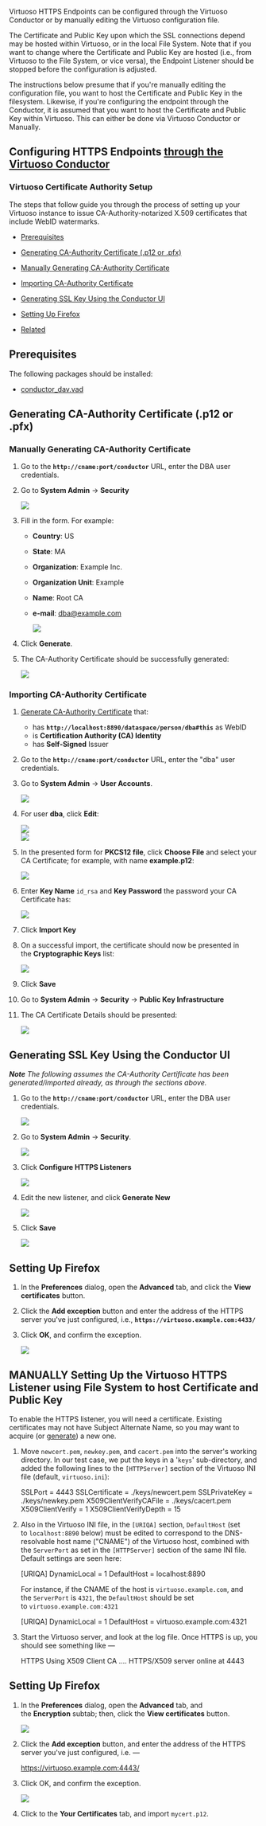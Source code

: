 Virtuoso HTTPS Endpoints can be configured through the Virtuoso Conductor or by manually editing the Virtuoso configuration file.

The Certificate and Public Key upon which the SSL connections depend may be hosted within Virtuoso, or in the local File System. Note that if you want to change where the Certificate and Public Key are hosted (i.e., from Virtuoso to the File System, or vice versa), the Endpoint Listener should be stopped before the configuration is adjusted.

The instructions below presume that if you're manually editing the configuration file, you want to host the Certificate and Public Key in the filesystem. Likewise, if you're configuring the endpoint through the Conductor, it is assumed that you want to host the Certificate and Public Key within Virtuoso.  This can either be done via Virtuoso Conductor or Manually.

## Configuring HTTPS Endpoints [through the Virtuoso Conductor](https://vos.openlinksw.com/dataspace/owiki/wiki/VOS/VirtSetupSSLVirtuoso)
### Virtuoso Certificate Authority Setup

The steps that follow guide you through the process of setting up your Virtuoso instance to issue CA-Authority-notarized X.509 certificates that include WebID watermarks.

- [Prerequisites](https://vos.openlinksw.com/owiki/wiki/VOS/VirtSetupSSLVirtuoso#Prerequisites)
- [Generating CA-Authority Certificate (.p12 or .pfx)](https://vos.openlinksw.com/owiki/wiki/VOS/VirtSetupSSLVirtuoso#Generating%20CA-Authority%20Certificate%20%28.p12%20or%20.pfx%29)

- [Manually Generating CA-Authority Certificate](https://vos.openlinksw.com/owiki/wiki/VOS/VirtSetupSSLVirtuoso#Manually%20Generating%20CA-Authority%20Certificate)
- [Importing CA-Authority Certificate](https://vos.openlinksw.com/owiki/wiki/VOS/VirtSetupSSLVirtuoso#Importing%20CA-Authority%20Certificate)

- [Generating SSL Key Using the Conductor UI](https://vos.openlinksw.com/owiki/wiki/VOS/VirtSetupSSLVirtuoso#Generating%20SSL%20Key%20Using%20the%20Conductor%20UI)
- [Setting Up Firefox](https://vos.openlinksw.com/owiki/wiki/VOS/VirtSetupSSLVirtuoso#Setting%20Up%20Firefox)
- [Related](https://vos.openlinksw.com/owiki/wiki/VOS/VirtSetupSSLVirtuoso#Related)

## Prerequisites

The following packages should be installed:

- [conductor_dav.vad](https://virtuoso.openlinksw.com/download/)

## Generating CA-Authority Certificate (.p12 or .pfx)

### Manually Generating CA-Authority Certificate

1. Go to the **`http://cname:port/conductor`** URL, enter the DBA user credentials.
2. Go to **System Admin** → **Security**  
      
    ![](https://vos.openlinksw.com/owiki/wiki/VOS/VirtSetupSSLVirtuoso/sca7.png)  
      
    
3. Fill in the form. For example:
    - **Country**: US
    - **State**: MA
    - **Organization**: Example Inc.
    - **Organization Unit**: Example
    - **Name**: Root CA
    - **e-mail**: dba@example.com  
          
        ![](https://vos.openlinksw.com/owiki/wiki/VOS/VirtSetupSSLVirtuoso/sca8.png)  
          
        
4. Click **Generate**.
5. The CA-Authority Certificate should be successfully generated:  
      
    ![](https://vos.openlinksw.com/owiki/wiki/VOS/VirtSetupSSLVirtuoso/sca9.png)  
      
    

### Importing CA-Authority Certificate

1. [Generate CA-Authority Certificate](http://id.myopenlink.net/certgen/) that:
    - has **`http://localhost:8890/dataspace/person/dba#this`** as WebID
    - is **Certification Authority (CA) Identity**
    - has **Self-Signed** Issuer
2. Go to the **`http://cname:port/conductor`** URL, enter the "dba" user credentials.
3. Go to **System Admin** → **User Accounts**.  
      
    ![](https://vos.openlinksw.com/owiki/wiki/VOS/VirtSetupSSLVirtuoso/sca0.png)  
      
    
4. For user **dba**, click **Edit**:  
      
    ![](https://vos.openlinksw.com/owiki/wiki/VOS/VirtSetupSSLVirtuoso/sca1.png)  
    ![](https://vos.openlinksw.com/owiki/wiki/VOS/VirtSetupSSLVirtuoso/sca2.png)  
      
    
5. In the presented form for **PKCS12 file**, click **Choose File** and select your CA Certificate; for example, with name **example.p12**:  
      
    ![](https://vos.openlinksw.com/owiki/wiki/VOS/VirtSetupSSLVirtuoso/sca3.png)  
      
    
6. Enter **Key Name** `id_rsa` and **Key Password** the password your CA Certificate has:  
      
    ![](https://vos.openlinksw.com/owiki/wiki/VOS/VirtSetupSSLVirtuoso/sca4.png)  
      
    
7. Click **Import Key**
8. On a successful import, the certificate should now be presented in the **Cryptographic Keys** list:  
      
    ![](https://vos.openlinksw.com/owiki/wiki/VOS/VirtSetupSSLVirtuoso/sca5.png)  
      
    
9. Click **Save**
10. Go to **System Admin** → **Security** → **Public Key Infrastructure**
11. The CA Certificate Details should be presented:  
      
    ![](https://vos.openlinksw.com/owiki/wiki/VOS/VirtSetupSSLVirtuoso/sca6.png)  
      
    

## Generating SSL Key Using the Conductor UI

_**Note** The following assumes the CA-Authority Certificate has been generated/imported already, as through the sections above._

1. Go to the **`http://cname:port/conductor`** URL, enter the DBA user credentials.  
      
    ![](https://vos.openlinksw.com/owiki/wiki/VOS/VirtSetupSSLVirtuoso/Picture02.png)  
      
    
2. Go to **System Admin** → **Security**.  
      
    ![](https://vos.openlinksw.com/owiki/wiki/VOS/VirtSetupSSLVirtuoso/Picture05.png)  
      
    
3. Click **Configure HTTPS Listeners**  
      
    ![](https://vos.openlinksw.com/owiki/wiki/VOS/VirtSetupSSLVirtuoso/Picture06.png)  
      
    
4. Edit the new listener, and click **Generate New**  
      
    ![](https://vos.openlinksw.com/owiki/wiki/VOS/VirtSetupSSLVirtuoso/Picture07.png)  
      
    
5. Click **Save**  
      
    ![](https://vos.openlinksw.com/owiki/wiki/VOS/VirtSetupSSLVirtuoso/Picture08.png)  
      
    

## Setting Up Firefox

1. In the **Preferences** dialog, open the **Advanced** tab, and click the **View certificates** button.
2. Click the **Add exception** button and enter the address of the HTTPS server you've just configured, i.e., **`https://virtuoso.example.com:4433/`**
3. Click **OK**, and confirm the exception.  
      
    ![](https://vos.openlinksw.com/owiki/wiki/VOS/VirtSetupSSLVirtuoso/Picture_2.png)



## MANUALLY Setting Up the Virtuoso HTTPS Listener using File System to host Certificate and Public Key

To enable the HTTPS listener, you will need a certificate. Existing certificates may not have Subject Alternate Name, so you may want to acquire (or [generate](https://vos.openlinksw.com/dataspace/owiki/wiki/VOS/VirtGenerateX509Cert)) a new one.

1. Move `newcert.pem`, `newkey.pem`, and `cacert.pem` into the server's working directory. In our test case, we put the keys in a '`keys`' sub-directory, and added the following lines to the `[HTTPServer]` section of the Virtuoso INI file (default, `virtuoso.ini`):  
    
      
    SSLPort                     = 4443
    SSLCertificate              = ./keys/newcert.pem
    SSLPrivateKey               = ./keys/newkey.pem
    X509ClientVerifyCAFile      = ./keys/cacert.pem
    X509ClientVerify            = 1
    X509ClientVerifyDepth       = 15
    
      
    
2. Also in the Virtuoso INI file, in the `[URIQA]` section, `DefaultHost` (set to `localhost:8890` below) must be edited to correspond to the DNS-resolvable host name ("CNAME") of the Virtuoso host, combined with the `ServerPort` as set in the `[HTTPServer]` section of the same INI file. Default settings are seen here:  
    
      
    [URIQA]
    DynamicLocal = 1
    DefaultHost  = localhost:8890
    
      
    For instance, if the CNAME of the host is `virtuoso.example.com`, and the `ServerPort` is `4321`, the `DefaultHost` should be set to `virtuoso.example.com:4321`  
    
      
    [URIQA]
    DynamicLocal = 1
    DefaultHost  = virtuoso.example.com:4321
    
      
    
3. Start the Virtuoso server, and look at the log file. Once HTTPS is up, you should see something like —  
    
      
    HTTPS Using X509 Client CA ....
    HTTPS/X509 server online at 4443
    
      
    

## Setting Up Firefox

1. In the **Preferences** dialog, open the **Advanced** tab, and the **Encryption** subtab; then, click the **View certificates** button.  
      
    ![](https://vos.openlinksw.com/owiki/wiki/VOS/VirtSetupSSLFileSystem/Picture_1.png)  
      
    
2. Click the **Add exception** button, and enter the address of the HTTPS server you've just configured, i.e. —  
    
      
    https://virtuoso.example.com:4443/
    
      
    
3. Click OK, and confirm the exception.  
      
    ![](https://vos.openlinksw.com/owiki/wiki/VOS/VirtSetupSSLFileSystem/Picture_2.png)  
      
    
4. Click to the **Your Certificates** tab, and import `mycert.p12`.